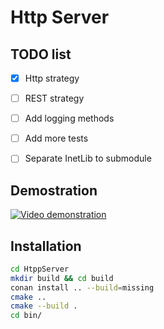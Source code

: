 # Http Server

## TODO list

- [X] Http strategy
- [ ] REST strategy
- [ ] Add logging methods
- [ ] Add more tests
- [ ] Separate InetLib to submodule


## Demostration

[![Video demonstration](http://img.youtube.com/vi/MZ4os4_tsgc/0.jpg)](http://www.youtube.com/watch?v=MZ4os4_tsgc)

## Installation

```sh
cd HtppServer
mkdir build && cd build
conan install .. --build=missing
cmake .. 
cmake --build .
cd bin/
```
